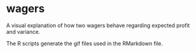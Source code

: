 # wagers

A visual explanation of how two wagers behave regarding expected profit and variance. 

The R scripts generate the gif files used in the RMarkdown file.


